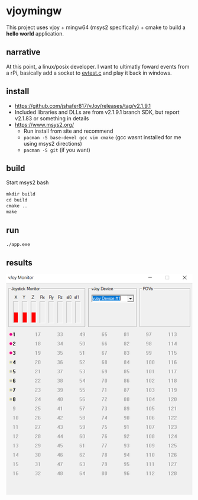 # vjoymingw
This project uses vjoy + mingw64 (msys2 specifically) + cmake to build a **hello world** application.

## narrative
At this point, a linux/posix developer.  I want to ultimatly foward events from a rPi, basically add a socket to [evtest.c](https://elinux.org/images/9/93/Evtest.c) and play it back in windows.

## install
- https://github.com/jshafer817/vJoy/releases/tag/v2.1.9.1
- Included libraries and DLLs are from v2.1.9.1 branch SDK, but report v2.1.83 or something in details
- https://www.msys2.org/
  - Run install from site and recommend
  - `pacman -S base-devel gcc vim cmake` (gcc wasnt installed for me using msys2 directions)
  - `pacman -S git` (if you want)

## build
Start msys2 bash
```
mkdir build
cd build
cmake ..
make
```

## run
```
./app.exe
```

## results
![neat](neat.png "neat")
